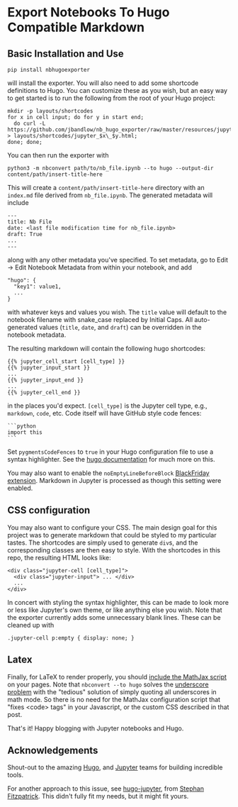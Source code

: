 # Export Notebooks To Hugo Compatible Markdown

## Basic Installation and Use
```
pip install nbhugoexporter
```
will install the exporter. You will also need to add some shortcode definitions
to Hugo. You can customize these as you wish, but an easy way to get started is
to run the following from the root of your Hugo project:
```
mkdir -p layouts/shortcodes
for x in cell input; do for y in start end;
  do curl -L https://github.com/jbandlow/nb_hugo_exporter/raw/master/resources/jupyter_$x\_$y.html > layouts/shortcodes/jupyter_$x\_$y.html;
done; done;
```

You can then run the exporter with
```
python3 -m nbconvert path/to/nb_file.ipynb --to hugo --output-dir content/path/insert-title-here
```
This will create a `content/path/insert-title-here` directory with an
`index.md` file derived from `nb_file.ipynb`. The generated metadata will include
```
---
title: Nb File
date: <last file modification time for nb_file.ipynb>
draft: True
...
---
```
along with any other metadata you've specified. To set metadata, go to Edit ->
Edit Notebook Metadata from within your notebook, and add
```
"hugo": {
  "key1": value1,
  ...
}
```
with whatever keys and values you wish.  The `title` value will default to the
notebook filename with snake\_case replaced by Initial Caps. All auto-generated
values (`title`, `date`, and `draft`) can be overridden in the notebook
metadata.

The resulting markdown will contain the following hugo shortcodes:
```
{{% jupyter_cell_start [cell_type] }}
{{% jupyter_input_start }}
...
{{% jupyter_input_end }}
...
{{% jupyter_cell_end }}
```
in the places you'd expect.  `[cell_type]` is the Jupyter cell type, e.g.,
`markdown`, `code`, etc. Code itself will have GitHub style code fences:

````
```python
import this
```
````

Set `pygmentsCodeFences` to `true` in your Hugo configuration file to use a
syntax highlighter. See the [hugo
documentation](https://gohugo.io/content-management/syntax-highlighting/) for
much more on this.

You may also want to enable the `noEmptyLineBeforeBlock` [BlackFriday
extension](https://gohugo.io/content-management/formats/#blackfriday-extensions).
Markdown in Jupyter is processed as though this setting were enabled.


## CSS configuration

You may also want to configure your CSS. The main design goal for this project
was to generate markdown that could be styled to my particular tastes.  The
shortcodes are simply used to generate `div`s, and the corresponding classes are
then easy to style. With the shortcodes in this repo, the resulting HTML
looks like:

```
<div class="jupyter-cell [cell_type]">
  <div class="jupyter-input"> ... </div>
  ...
</div>
```

In concert with styling the syntax highlighter, this can be
made to look more or less like Jupyter's own theme, or like anything else you
wish.  Note that the exporter currently adds some unnecessary blank lines. These
can be cleaned up with

```
.jupyter-cell p:empty { display: none; }
```

## Latex

Finally, for LaTeX to render properly, you should [include the MathJax script](
https://gohugo.io/content-management/formats/#enable-mathjax) on your pages.
Note that `nbconvert --to hugo` solves the [underscore problem](
https://gohugo.io/content-management/formats/#issues-with-markdown) with the
"tedious" solution of simply quoting all underscores in math mode. So there is
no need for the MathJax configuration script that "fixes \<code\> tags" in your
Javascript, or the custom CSS described in that post.

That's it! Happy blogging with Jupyter notebooks and Hugo.

## Acknowledgements
Shout-out to the amazing [Hugo](https://gohugo.io), and
[Jupyter](https://jupyter.org) teams for building incredible tools.

For another approach to this issue, see
[hugo-jupyter](http://journalpanic.com/hugo_jupyter/), from  [Stephan
Fitzpatrick](https://github.com/knowsuchagency). This didn't fully fit my needs,
but it might fit yours.
